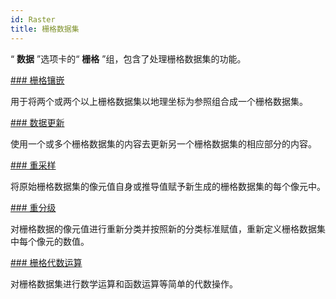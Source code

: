 ```yaml
---
id: Raster
title: 栅格数据集  
---  
```

 “ **数据** ”选项卡的“ **栅格** ”组，包含了处理栅格数据集的功能。



 [### 栅格镶嵌](Mosaic)



 用于将两个或两个以上栅格数据集以地理坐标为参照组合成一个栅格数据集。



 [### 数据更新](Append)



 使用一个或多个栅格数据集的内容去更新另一个栅格数据集的相应部分的内容。



 [### 重采样](RasterResample)



 将原始栅格数据集的像元值自身或推导值赋予新生成的栅格数据集的每个像元中。



 [### 重分级](RasterReclass)



 对栅格数据的像元值进行重新分类并按照新的分类标准赋值，重新定义栅格数据集中每个像元的数值。



 [### 栅格代数运算](RasterMathAnalyst)



 对栅格数据集进行数学运算和函数运算等简单的代数操作。

